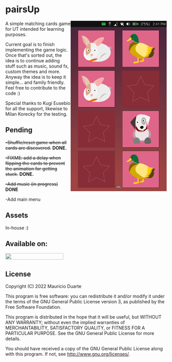 # pairsUp

<img align="right" src="images/showcase.jpg" width="300" alt="Showcase">

A simple matching cards game for UT intended for learning purposes.  

Current goal is to finish implementing the game logic. Once that's sorted out, the idea is to continue adding stuff such as music, sound fx, custom themes and more. Anyway the idea is to keep it simple... and family friendly. Feel free to contribute to the code :)

Special thanks to Kugi Eusebio for all the support, likewise to Milan Korecky for the testing.

## Pending 

~~-Shuffle/reset game when all cards are discovered.~~ **DONE.**

~~-FIXME: add a delay when flipping the cards to prevent the animation for getting stuck.~~ **DONE.**

~~-Add music (in progress)~~ **DONE**

-Add main menu
## Assets

In-house :)

## Available on: 

<a href=https://open-store.io/app/pairs-up.skyblue><img src="https://open-store.io/badges/en_US.svg" width=60% height=60%></a>

## License

Copyright (C) 2022  Mauricio Duarte

This program is free software: you can redistribute it and/or modify it under the terms of the GNU General Public License version 3, as published
by the Free Software Foundation.

This program is distributed in the hope that it will be useful, but WITHOUT ANY WARRANTY; without even the implied warranties of MERCHANTABILITY, SATISFACTORY QUALITY, or FITNESS FOR A PARTICULAR PURPOSE.  See the GNU General Public License for more details.

You should have received a copy of the GNU General Public License along with this program.  If not, see <http://www.gnu.org/licenses/>.
